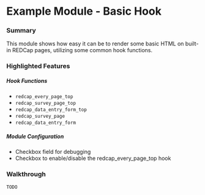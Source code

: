 # Example Module - Basic Hook

### Summary

This module shows how easy it can be to render some basic HTML on built-in REDCap pages, utilizing some common hook functions. 

### Highlighted Features

##### Hook Functions

- `redcap_every_page_top`
- `redcap_survey_page_top`
- `redcap_data_entry_form_top`
- `redcap_survey_page`
- `redcap_data_entry_form`

##### Module Configuration

- Checkbox field for debugging
- Checkbox to enable/disable the redcap_every_page_top hook

### Walkthrough

`TODO`